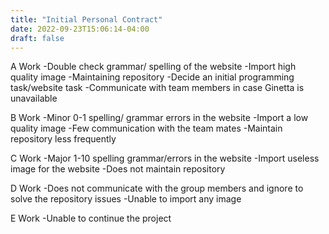 ```yaml
---
title: "Initial Personal Contract"
date: 2022-09-23T15:06:14-04:00
draft: false
---
```

A Work
      -Double check grammar/ spelling of the website
      -Import high quality image
      -Maintaining repository
      -Decide an initial programming task/website task
      -Communicate with team members in case Ginetta is unavailable

B Work
      -Minor 0-1 spelling/ grammar errors in the website
      -Import a low quality image
      -Few communication with the team mates
      -Maintain repository less frequently

C Work
      -Major 1-10 spelling grammar/errors in the website
      -Import useless image for the website
      -Does not maintain repository

D Work
      -Does not communicate with the group members and ignore to solve the repository issues
      -Unable to import any image

E Work
      -Unable to continue the project
